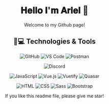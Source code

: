 <div align="center">

# 𝐇𝐞𝐥𝐥𝐨 𝐈'𝐦 𝐀𝐫𝐢𝐞𝐥 👋
Welcome to my Github page!

## 🚀💻 Technologies & Tools

<!--   ![Git](https://img.shields.io/badge/-Git-black?style=flat-square&logo=git) -->
  ![GitHub](https://img.shields.io/badge/-GitHub-181717?style=flat-square&logo=github)
  ![VS Code](https://img.shields.io/badge/-VS%20Code-007ACC?style=flat-square&logo=visual-studio-code)
  ![Postman](https://img.shields.io/badge/Postman-black?style=flat-square&logo=postman)
  
  ![Discord](https://img.shields.io/badge/Discord-black?style=flat-square&logo=discord)
  
  ![JavaScript](https://img.shields.io/badge/-JavaScript-%23F7DF1C?style=flat-square&logo=javascript&logoColor=000000&labelColor=%23F7DF1C&color=%23FFCE5A)
  ![Vue.js](https://img.shields.io/badge/-Vue.js-%232c3e50?style=flat-square&logo=vuedotjs)
  ![Vuetify](https://img.shields.io/badge/-Vuetify-1972d6?style=flat-square&logo=Vuetify)
  ![Quasar](https://img.shields.io/badge/-Quasar-007ACC?style=flat-square&logo=Quasar)

  
  ![HTML](https://img.shields.io/badge/-HTML-%23E44D27?style=flat-square&logo=html&logoColor=ffffff)
  ![CSS](https://img.shields.io/badge/-CSS-%231572B6?style=flat-square&logo=css)
  ![Sass](https://img.shields.io/badge/-Sass-%23CC6699?style=flat-square&logo=sass&logoColor=ffffff)
  ![Bootstrap](https://img.shields.io/badge/-Bootstrap-562f7e?style=flat-square&logo=Bootstrap&logoColor=ffffff)

  If you like this readme file, please give me star! 

</div>

<!--
**Arielqwq/Arielqwq** is a ✨ _special_ ✨ repository because its `README.md` (this file) appears on your GitHub profile.

Here are some ideas to get you started:

- 🔭 I’m currently working on ...
- 🌱 I’m currently learning ...
- 👯 I’m looking to collaborate on ...
- 🤔 I’m looking for help with ...
- 💬 Ask me about ...
- 📫 How to reach me: ...
- 😄 Pronouns: ...
- ⚡ Fun fact: ...
-->
